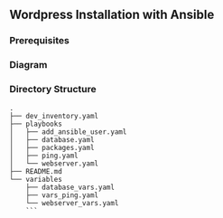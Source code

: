 ## Wordpress Installation with Ansible

### Prerequisites

### Diagram

### Directory Structure
```
.
├── dev_inventory.yaml
├── playbooks
│   ├── add_ansible_user.yaml
│   ├── database.yaml
│   ├── packages.yaml
│   ├── ping.yaml
│   └── webserver.yaml
├── README.md
└── variables
    ├── database_vars.yaml
    ├── vars_ping.yaml
    └── webserver_vars.yaml
    ```